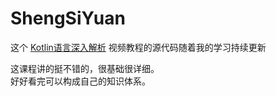 # ShengSiYuan

这个
[Kotlin语言深入解析](https://www.bilibili.com/video/BV1CQ4y1A7WQ?p=1)
视频教程的源代码随着我的学习持续更新

这课程讲的挺不错的，很基础很详细。\
好好看完可以构成自己的知识体系。